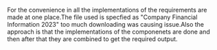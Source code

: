 For the convenience in all the implementations of the requirements are made at one place.The file used is specfied as "Company Financial Information 2023" too much downloading was causing issue.Also the approach is that the implementations of the componenets are done and then after that they are combined to get the required output.
